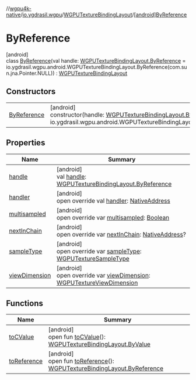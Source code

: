 //[wgpu4k-native](../../../../index.md)/[io.ygdrasil.wgpu](../../index.md)/[WGPUTextureBindingLayout](../index.md)/[[android]ByReference](index.md)

# ByReference

[android]\
class [ByReference](index.md)(val handle: [WGPUTextureBindingLayout.ByReference](../../../io.ygdrasil.wgpu.android/-w-g-p-u-texture-binding-layout/-by-reference/index.md) = io.ygdrasil.wgpu.android.WGPUTextureBindingLayout.ByReference(com.sun.jna.Pointer.NULL)) : [WGPUTextureBindingLayout](../index.md)

## Constructors

| | |
|---|---|
| [ByReference](-by-reference.md) | [android]<br>constructor(handle: [WGPUTextureBindingLayout.ByReference](../../../io.ygdrasil.wgpu.android/-w-g-p-u-texture-binding-layout/-by-reference/index.md) = io.ygdrasil.wgpu.android.WGPUTextureBindingLayout.ByReference(com.sun.jna.Pointer.NULL)) |

## Properties

| Name | Summary |
|---|---|
| [handle](handle.md) | [android]<br>val [handle](handle.md): [WGPUTextureBindingLayout.ByReference](../../../io.ygdrasil.wgpu.android/-w-g-p-u-texture-binding-layout/-by-reference/index.md) |
| [handler](handler.md) | [android]<br>open override val [handler](handler.md): [NativeAddress](../../../ffi/-native-address/index.md) |
| [multisampled](multisampled.md) | [android]<br>open override var [multisampled](multisampled.md): [Boolean](https://kotlinlang.org/api/core/kotlin-stdlib/kotlin/-boolean/index.html) |
| [nextInChain](next-in-chain.md) | [android]<br>open override var [nextInChain](next-in-chain.md): [NativeAddress](../../../ffi/-native-address/index.md)? |
| [sampleType](sample-type.md) | [android]<br>open override var [sampleType](sample-type.md): [WGPUTextureSampleType](../../-w-g-p-u-texture-sample-type/index.md) |
| [viewDimension](view-dimension.md) | [android]<br>open override var [viewDimension](view-dimension.md): [WGPUTextureViewDimension](../../-w-g-p-u-texture-view-dimension/index.md) |

## Functions

| Name | Summary |
|---|---|
| [toCValue](../[android]to-c-value.md) | [android]<br>open fun [toCValue](../[android]to-c-value.md)(): [WGPUTextureBindingLayout.ByValue](../../../io.ygdrasil.wgpu.android/-w-g-p-u-texture-binding-layout/-by-value/index.md) |
| [toReference](../to-reference.md) | [android]<br>open fun [toReference](../to-reference.md)(): [WGPUTextureBindingLayout.ByReference](../../../io.ygdrasil.wgpu.android/-w-g-p-u-texture-binding-layout/-by-reference/index.md) |